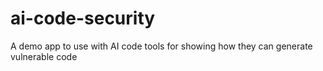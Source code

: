 # ai-code-security
A demo app to use with AI code tools for showing how they can generate vulnerable code
